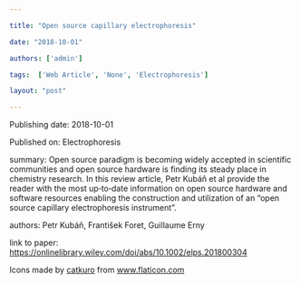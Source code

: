 ---
title: "Open source capillary electrophoresis"
date: "2018-10-01"
authors: ['admin']
tags:  ['Web Article', 'None', 'Electrophoresis']
layout: "post"
---
Publishing date: 2018-10-01

Published on: Electrophoresis

summary: Open source paradigm is becoming widely accepted in scientific communities and open source hardware is finding its steady place in chemistry research. In this review article, Petr Kubáň et al provide the reader with the most up‐to‐date information on open source hardware and software resources enabling the construction and utilization of an “open source capillary electrophoresis instrument”.

authors: Petr Kubáň, František Foret, Guillaume Erny

link to paper: https://onlinelibrary.wiley.com/doi/abs/10.1002/elps.201800304

Icons made by <a href="https://www.flaticon.com/free-icon/bookshelves_3576884" title="catkuro">catkuro</a> from <a href="https://www.flaticon.com/" title="Flaticon"> www.flaticon.com</a>